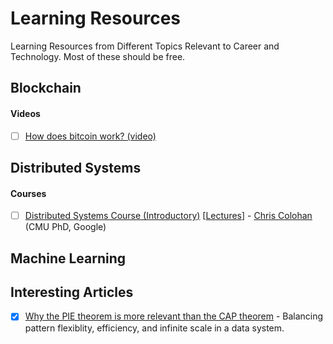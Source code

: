 # Learning Resources
Learning Resources from Different Topics Relevant to Career and Technology. Most of these should be free.

## Blockchain
#### Videos
- [ ] [How does bitcoin work? (video)](https://www.youtube.com/watch?v=bBC-nXj3Ng4)

## Distributed Systems
#### Courses
- [ ] [Distributed Systems Course (Introductory)](https://www.distributedsystemscourse.com/) [[Lectures](https://www.youtube.com/playlist?list=PLOE1GTZ5ouRPbpTnrZ3Wqjamfwn_Q5Y9A)] - [Chris Colohan](https://www.colohan.com/) (CMU PhD, Google)

## Machine Learning

## Interesting Articles
- [x] [Why the PIE theorem is more relevant than the CAP theorem](https://www.alexdebrie.com/posts/choosing-a-database-with-pie/) - Balancing pattern flexiblity, efficiency, and infinite scale in a data system.
